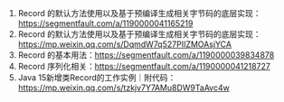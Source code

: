 1. Record 的默认方法使用以及基于预编译生成相关字节码的底层实现：https://segmentfault.com/a/1190000041165219
2. Record 的默认方法使用以及基于预编译生成相关字节码的底层实现：https://mp.weixin.qq.com/s/DqmdW7q527PIIZMOAsjYCA
3. Record 的基本用法：https://segmentfault.com/a/1190000039834878
4. Record 序列化相关：https://segmentfault.com/a/1190000041218727
5. Java 15新增类Record的工作实例｜附代码：https://mp.weixin.qq.com/s/tzkjv7Y7AMu8DW9TaAvc4w
